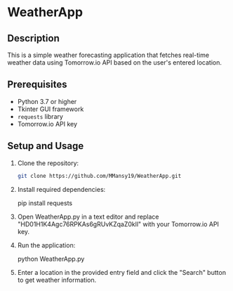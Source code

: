 # WeatherApp

## Description
This is a simple weather forecasting application that fetches real-time weather data using Tomorrow.io API based on the user's entered location.

## Prerequisites
- Python 3.7 or higher
- Tkinter GUI framework
- `requests` library
- Tomorrow.io API key

## Setup and Usage

1. Clone the repository:
   ```bash
   git clone https://github.com/MMansy19/WeatherApp.git
   
   
2. Install required dependencies:

    pip install requests


3. Open WeatherApp.py in a text editor and replace "HD01H1K4Agc76RPKAs6gRUvKZqaZ0kll" with your Tomorrow.io API key.

4. Run the application:

    python WeatherApp.py


5. Enter a location in the provided entry field and click the "Search" button to get weather information.


